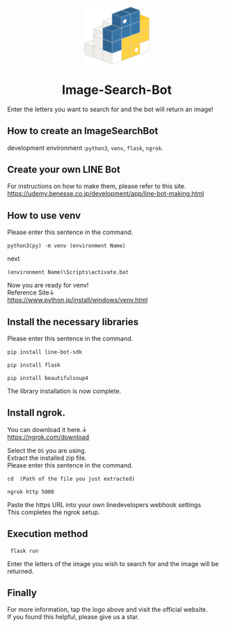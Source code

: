 <p align="center">
  <a href="https://beautiful-soup-4.readthedocs.io/en/latest/" rel="noopener" target="_blank"><img width="150" src="/logo-Beautiful-soup.svg" alt="Beautiful-soup logo"></a>
</p>

<h1 align="center">Image-Search-Bot</h1>
Enter the letters you want to search for and the bot will return an image!  

## How to create an ImageSearchBot
development environment :`python3`, `venv`, `flask`, `ngrok`.  

## Create your own LINE Bot  
For instructions on how to make them, please refer to this site.  
https://udemy.benesse.co.jp/development/app/line-bot-making.html  

## How to use venv  
Please enter this sentence in the command.
```
python3(py) -m venv (environment Name) 
```
next  
```
(environment Name)\Scripts\activate.bat  
```
Now you are ready for venv!  
Reference Site↓  
https://www.python.jp/install/windows/venv.html

## Install the necessary libraries  
Please enter this sentence in the command.
```
pip install line-bot-sdk  
```
```
pip install flask
```
```
pip install beautifulsoup4  
```

The library installation is now complete.  

## Install ngrok.  
You can download it here.↓  
https://ngrok.com/download  

Select the `OS` you are using.  
Extract the installed zip file.  
Please enter this sentence in the command.
```
cd  (Path of the file you just extracted)
```
```
ngrok http 5000  
```
Paste the https URL into your own linedevelopers webhook settings  
This completes the ngrok setup.  

## Execution method
```
 flask run  
``` 
Enter the letters of the image you wish to search for and the image will be returned.

## Finally
For more information, tap the logo above and visit the official website.  
If you found this helpful, please give us a star.
